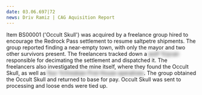 ```yaml
---
date: 03.06.697|72
news: Driv Ramiz | CAG Aquisition Report
---
```


Item BS00001 ('Occult Skull') was acquired by a freelance group hired to encourage the Redrock Pass settlement to resume saltpetre shipments. The group reported finding a near-empty town, with only the mayor and two other survivors present. The freelancers tracked down a <span class="select-none rounded-lg" style="color: transparent; text-shadow: 0 0 8px #000;">wolf %lycan</span> responsible for decimating the settlement and dispatched it. The freelancers also investigated the mine itself, where they found the Occult Skull, as well as <span class="select-none rounded-lg" style="color: transparent; text-shadow: 0 0 8px #000;">four %Oreskian First House operatives</span>. The group obtained the Occult Skull and returned to base for pay. Occult Skull was sent to processing and loose ends were tied up.
